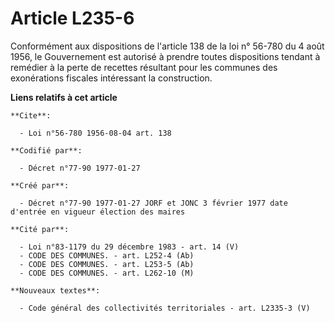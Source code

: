 # Article L235-6

Conformément aux dispositions de l'article 138 de la loi n° 56-780 du 4 août 1956, le Gouvernement est autorisé à prendre
toutes dispositions tendant à remédier à la perte de recettes résultant pour les communes des exonérations fiscales
intéressant la construction.

**Liens relatifs à cet article**

	**Cite**:

	  - Loi n°56-780 1956-08-04 art. 138

	**Codifié par**:

	  - Décret n°77-90 1977-01-27

	**Créé par**:

	  - Décret n°77-90 1977-01-27 JORF et JONC 3 février 1977 date d'entrée en vigueur élection des maires

	**Cité par**:

	  - Loi n°83-1179 du 29 décembre 1983 - art. 14 (V)
	  - CODE DES COMMUNES. - art. L252-4 (Ab)
	  - CODE DES COMMUNES. - art. L253-5 (Ab)
	  - CODE DES COMMUNES. - art. L262-10 (M)

	**Nouveaux textes**:

	  - Code général des collectivités territoriales - art. L2335-3 (V)
